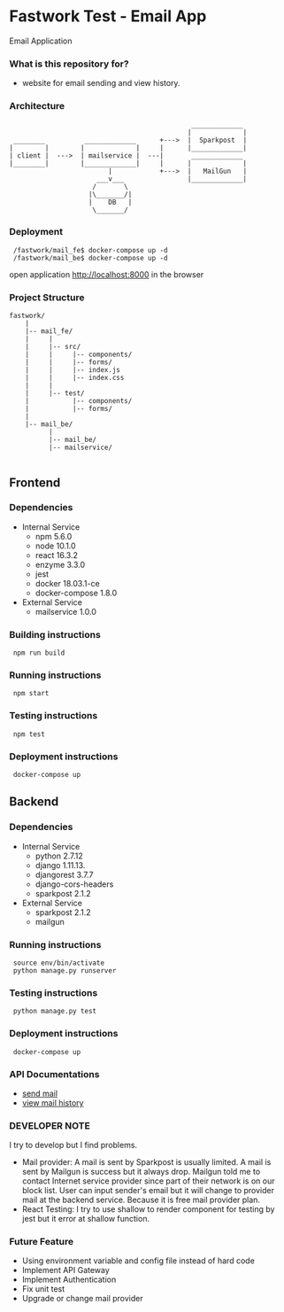 # Fastwork Test - Email App #

Email Application

### What is this repository for? ###
- website for email sending and view history.

### Architecture ###
```
                                              _____________ 
                                             |             |
 ________          _____________      +--->  |  Sparkpost  |
|        |        |             |     |      |_____________|  
| client |  --->  | mailservice |  ---|       _____________
|________|        |_____________|     |      |             |
                         |            +--->  |   MailGun   |
                      ___v___                |_____________|
                     /       \
                    |\_______/|
                    |    DB   |
                     \_______/

```

### Deployment ###
```
 /fastwork/mail_fe$ docker-compose up -d
 /fastwork/mail_be$ docker-compose up -d
```
open application [http://localhost:8000](http://localhost:8000) in the browser

### Project Structure ###

```
fastwork/
    |
    |-- mail_fe/
    |     |
    |     |-- src/
    |     |     |-- components/
    |     |     |-- forms/
    |     |     |-- index.js
    |     |     |-- index.css
    |     |
    |     |-- test/
    |           |-- components/
    |           |-- forms/
    |     
    |-- mail_be/
          |
          |-- mail_be/
          |-- mailservice/
          

```

## Frontend ##

### Dependencies ###
- Internal Service
    - npm 5.6.0
    - node 10.1.0
    - react 16.3.2
    - enzyme 3.3.0
    - jest
    - docker 18.03.1-ce
    - docker-compose 1.8.0
- External Service
    - mailservice 1.0.0

### Building instructions ###
```
 npm run build
```

### Running instructions ###
```
 npm start
```

### Testing instructions ###
```
 npm test
```

### Deployment instructions ###
```
 docker-compose up
```

## Backend ##

### Dependencies ###
- Internal Service
    - python 2.7.12
    - django 1.11.13.
    - djangorest 3.7.7
    - django-cors-headers
    - sparkpost 2.1.2
- External Service
    - sparkpost 2.1.2
    - mailgun

### Running instructions ###
```
 source env/bin/activate
 python manage.py runserver
```

### Testing instructions ###
```
 python manage.py test
```

### Deployment instructions ###
```
 docker-compose up
```

### API Documentations ###
- [send mail](mail_be/docs/send_mail.md)
- [view mail history](mail_be/docs/view_mail_history.md)

### DEVELOPER NOTE ###
I try to develop but I find problems.

- Mail provider: A mail is sent by Sparkpost is usually limited. A mail is sent by Mailgun is success but it always drop. Mailgun told me to contact Internet service provider since part of their network is on our block list. User can input sender's email but it will change to provider mail at the backend service. Because it is free mail provider plan.
- React Testing: I try to use shallow to render component for testing by jest but it error at shallow function.

### Future Feature ###
- Using environment variable and config file instead of hard code
- Implement API Gateway
- Implement Authentication
- Fix unit test
- Upgrade or change mail provider